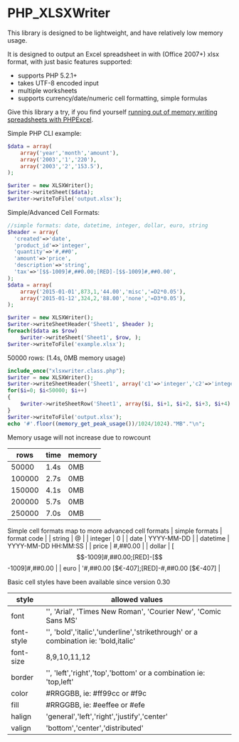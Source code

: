 PHP_XLSXWriter
==============

This library is designed to be lightweight, and have relatively low memory usage.

It is designed to output an Excel spreadsheet in with (Office 2007+) xlsx format, with just basic features supported:
* supports PHP 5.2.1+
* takes UTF-8 encoded input
* multiple worksheets
* supports currency/date/numeric cell formatting, simple formulas

Give this library a try, if you find yourself [running out of memory writing spreadsheets with PHPExcel](http://www.zedwood.com/article/php-excel-writer-performance-comparison).

Simple PHP CLI example:
```php
$data = array(
    array('year','month','amount'),
    array('2003','1','220'),
    array('2003','2','153.5'),
);

$writer = new XLSXWriter();
$writer->writeSheet($data);
$writer->writeToFile('output.xlsx');
```

Simple/Advanced Cell Formats:
```php
//simple formats: date, datetime, integer, dollar, euro, string
$header = array(
  'created'=>'date',
  'product_id'=>'integer',
  'quantity'=>'#,##0',
  'amount'=>'price',
  'description'=>'string',
  'tax'=>'[$$-1009]#,##0.00;[RED]-[$$-1009]#,##0.00',
);
$data = array(
    array('2015-01-01',873,1,'44.00','misc','=D2*0.05'),
    array('2015-01-12',324,2,'88.00','none','=D3*0.05'),
);

$writer = new XLSXWriter();
$writer->writeSheetHeader('Sheet1', $header );
foreach($data as $row)
	$writer->writeSheet('Sheet1', $row, );
$writer->writeToFile('example.xlsx');
```

50000 rows: (1.4s, 0MB memory usage)
```php
include_once("xlsxwriter.class.php");
$writer = new XLSXWriter();
$writer->writeSheetHeader('Sheet1', array('c1'=>'integer','c2'=>'integer','c3'=>'integer','c4'=>'integer') );
for($i=0; $i<50000; $i++)
{
    $writer->writeSheetRow('Sheet1', array($i, $i+1, $i+2, $i+3, $i+4) );
}
$writer->writeToFile('output.xlsx');
echo '#'.floor((memory_get_peak_usage())/1024/1024)."MB"."\n";
```
Memory usage will not increase due to rowcount

| rows   | time | memory |
| ------ | ---- | ------ |
|  50000 | 1.4s | 0MB    |
| 100000 | 2.7s | 0MB    |
| 150000 | 4.1s | 0MB    |
| 200000 | 5.7s | 0MB    |
| 250000 | 7.0s | 0MB    |

Simple cell formats map to more advanced cell formats
| simple formats | format code |
| string   | @ |
| integer  | 0 |
| date     | YYYY-MM-DD |
| datetime | YYYY-MM-DD HH:MM:SS |
| price    | #,##0.00 |
| dollar   | [$$-1009]#,##0.00;[RED]-[$$-1009]#,##0.00 |
| euro     | '#,##0.00 [$€-407];[RED]-#,##0.00 [$€-407] |


Basic cell styles have been available since version 0.30

| style      | allowed values |
| ---------- | ----  |
| font       | '', 'Arial', 'Times New Roman', 'Courier New', 'Comic Sans MS' |
| font-style | '', 'bold','italic','underline','strikethrough' or a combination ie: 'bold,italic' |
| font-size  | 8,9,10,11,12 |
| border     | '', 'left','right','top','bottom' or a combination ie: 'top,left' |
| color      | #RRGGBB, ie: #ff99cc or #f9c |
| fill       | #RRGGBB, ie: #eeffee or #efe |
| halign     | 'general','left','right','justify','center' |
| valign     | 'bottom','center','distributed' |


